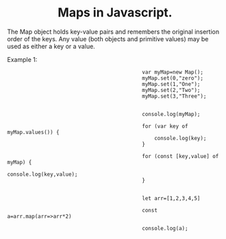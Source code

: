 <h1 align="center">Maps in Javascript.</h1>


The Map object holds key-value pairs and remembers the original insertion order of the keys. Any value (both objects and primitive values) may be used as either a key or a value.

Example 1:

                                                var myMap=new Map();
                                                myMap.set(0,"zero");
                                                myMap.set(1,"One");
                                                myMap.set(2,"Two");
                                                myMap.set(3,"Three");


                                                console.log(myMap);

                                                for (var key of myMap.values()) {
                                                    console.log(key);
                                                }

                                                for (const [key,value] of myMap) {
                                                    console.log(key,value);
                                                }


                                                let arr=[1,2,3,4,5]

                                                const a=arr.map(arr=>arr*2)

                                                console.log(a);